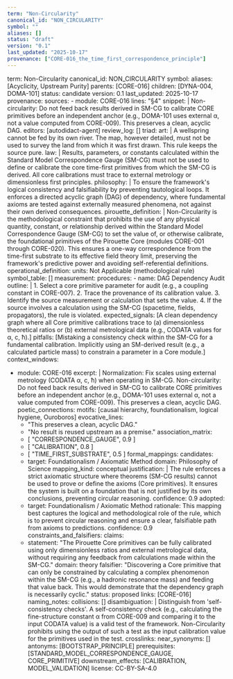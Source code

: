 ```yaml
---
term: "Non-Circularity"
canonical_id: "NON_CIRCULARITY"
symbol: ""
aliases: []
status: "draft"
version: "0.1"
last_updated: "2025-10-17"
provenance: ["CORE-016_the_time_first_correspondence_principle"]
---
```


term: Non-Circularity
canonical_id: NON_CIRCULARITY
symbol: 
aliases: [Acyclicity, Upstream Purity]
parents: [CORE-016]
children: [DYNA-004, DOMA-101]
status: candidate
version: 0.1
last_updated: 2025-10-17
provenance:
  sources:
    - module: CORE-016
      lines: "§4"
      snippet: |
        Non-circularity: Do not feed back results derived in SM-CG to calibrate CORE primitives before an independent anchor (e.g., DOMA-101 uses external α, not a value computed from CORE-009). This preserves a clean, acyclic DAG.
  editors: [autodidact-agent]
  review_log: []
triad:
  art: |
    A wellspring cannot be fed by its own river. The map, however detailed, must not be used to survey the land from which it was first drawn. This rule keeps the source pure.
  law: |
    Results, parameters, or constants calculated within the Standard Model Correspondence Gauge (SM-CG) must not be used to define or calibrate the core time-first primitives from which the SM-CG is derived. All core calibrations must trace to external metrology or dimensionless first principles.
  philosophy: |
    To ensure the framework's logical consistency and falsifiability by preventing tautological loops. It enforces a directed acyclic graph (DAG) of dependency, where fundamental axioms are tested against externally measured phenomena, not against their own derived consequences.
pirouette_definition: |
  Non-Circularity is the methodological constraint that prohibits the use of any physical quantity, constant, or relationship derived within the Standard Model Correspondence Gauge (SM-CG) to set the value of, or otherwise calibrate, the foundational primitives of the Pirouette Core (modules CORE-001 through CORE-020). This ensures a one-way correspondence from the time-first substrate to its effective field theory limit, preserving the framework's predictive power and avoiding self-referential definitions.
operational_definition:
  units: Not Applicable (methodological rule)
  symbol_table: []
  measurement:
    procedures:
      - name: DAG Dependency Audit
        outline: |
          1. Select a core primitive parameter for audit (e.g., a coupling constant in CORE-007).
          2. Trace the provenance of its calibration value.
          3. Identify the source measurement or calculation that sets the value.
          4. If the source involves a calculation using the SM-CG (spacetime, fields, propagators), the rule is violated.
        expected_signals: [A clean dependency graph where all Core primitive calibrations trace to (a) dimensionless theoretical ratios or (b) external metrological data (e.g., CODATA values for α, c, ħ).]
        pitfalls: [Mistaking a consistency check within the SM-CG for a fundamental calibration. Implicitly using an SM-derived result (e.g., a calculated particle mass) to constrain a parameter in a Core module.]
context_windows:
  - module: CORE-016
    excerpt: |
      Normalization: Fix scales using external metrology (CODATA α, c, ħ) when operating in SM-CG.
      Non-circularity: Do not feed back results derived in SM-CG to calibrate CORE primitives before an independent anchor (e.g., DOMA-101 uses external α, not a value computed from CORE-009). This preserves a clean, acyclic DAG.
poetic_connections:
  motifs: [causal hierarchy, foundationalism, logical hygiene, Ouroboros]
  evocative_lines:
    - "This preserves a clean, acyclic DAG."
    - "No result is reused upstream as a premise."
  association_matrix:
    - [ "CORRESPONDENCE_GAUGE", 0.9 ]
    - [ "CALIBRATION", 0.8 ]
    - [ "TIME_FIRST_SUBSTRATE", 0.5 ]
formal_mappings:
  candidates:
    - target: Foundationalism / Axiomatic Method
      domain: Philosophy of Science
      mapping_kind: conceptual
      justification: |
        The rule enforces a strict axiomatic structure where theorems (SM-CG results) cannot be used to prove or define the axioms (Core primitives). It ensures the system is built on a foundation that is not justified by its own conclusions, preventing circular reasoning.
      confidence: 0.9
  adopted:
    - target: Foundationalism / Axiomatic Method
      rationale: This mapping best captures the logical and methodological role of the rule, which is to prevent circular reasoning and ensure a clear, falsifiable path from axioms to predictions.
      confidence: 0.9
constraints_and_falsifiers:
  claims:
    - statement: "The Pirouette Core primitives can be fully calibrated using only dimensionless ratios and external metrological data, without requiring any feedback from calculations made within the SM-CG."
      domain: theory
      falsifier: "Discovering a Core primitive that can only be constrained by calculating a complex phenomenon within the SM-CG (e.g., a hadronic resonance mass) and feeding that value back. This would demonstrate that the dependency graph is necessarily cyclic."
      status: proposed
      links: [CORE-016]
naming_notes:
  collisions: []
  disambiguation: |
    Distinguish from 'self-consistency checks'. A self-consistency check (e.g., calculating the fine-structure constant α from CORE-009 and comparing it to the input CODATA value) is a valid test of the framework. Non-Circularity prohibits using the output of such a test as the input calibration value for the primitives used in the test.
crosslinks:
  near_synonyms: []
  antonyms: [BOOTSTRAP_PRINCIPLE]
  prerequisites: [STANDARD_MODEL_CORRESPONDENCE_GAUGE, CORE_PRIMITIVE]
  downstream_effects: [CALIBRATION, MODEL_VALIDATION]
license: CC-BY-SA-4.0